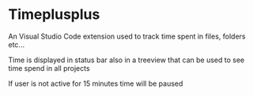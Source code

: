 # Timeplusplus 


An Visual Studio Code extension used to track time spent in files, folders etc...

Time is displayed in status bar also in a treeview that can be used to see time spend in all projects

If user is not active for 15 minutes time will be paused
